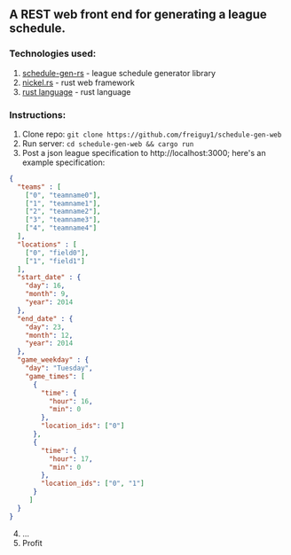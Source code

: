 ## A REST web front end for generating a league schedule.

### Technologies used:
1. [schedule-gen-rs](https://github.com/freiguy1/schedule-gen-rs) - league schedule generator library
2. [nickel.rs](https://github.com/nickel-org/nickel.rs) - rust web framework
3. [rust language](http://rust-lang.org) - rust language

### Instructions:
1. Clone repo: `git clone https://github.com/freiguy1/schedule-gen-web`
2. Run server: `cd schedule-gen-web && cargo run`
3. Post a json league specification to http://localhost:3000; here's an example specification:

```json
{
  "teams" : [
    ["0", "teamname0"],
    ["1", "teamname1"],
    ["2", "teamname2"],
    ["3", "teamname3"],
    ["4", "teamname4"]
  ],
  "locations" : [
    ["0", "field0"],
    ["1", "field1"]
  ],
  "start_date" : {
    "day": 16,
    "month": 9,
    "year": 2014
  },
  "end_date" : {
    "day": 23,
    "month": 12,
    "year": 2014
  },
  "game_weekday" : {
    "day": "Tuesday",
    "game_times": [
      {
        "time": {
          "hour": 16,
          "min": 0
        },
        "location_ids": ["0"]
      },
      {
        "time": {
          "hour": 17,
          "min": 0
        },
        "location_ids": ["0", "1"]
      }
     ]
  }
}
```

4. ...
5. Profit
